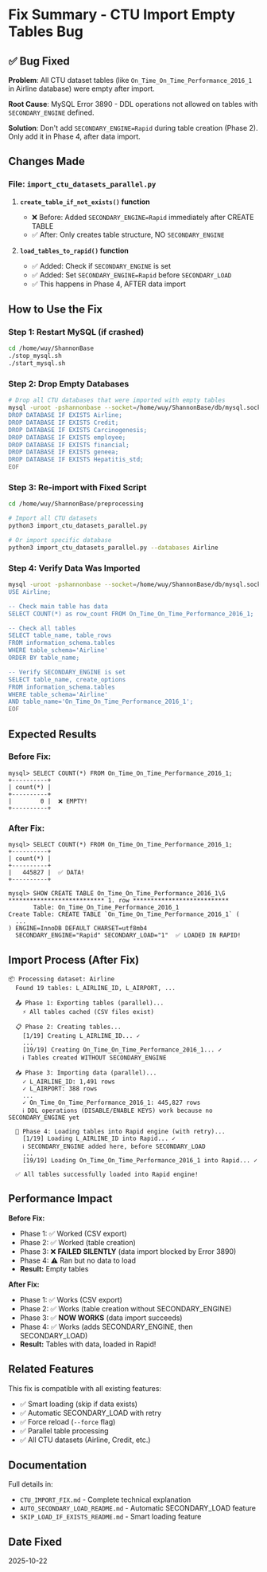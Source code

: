 # Fix Summary - CTU Import Empty Tables Bug

## ✅ Bug Fixed

**Problem**: All CTU dataset tables (like `On_Time_On_Time_Performance_2016_1` in Airline database) were empty after import.

**Root Cause**: MySQL Error 3890 - DDL operations not allowed on tables with `SECONDARY_ENGINE` defined.

**Solution**: Don't add `SECONDARY_ENGINE=Rapid` during table creation (Phase 2). Only add it in Phase 4, after data import.

## Changes Made

### File: `import_ctu_datasets_parallel.py`

1. **`create_table_if_not_exists()` function**
   - ❌ Before: Added `SECONDARY_ENGINE=Rapid` immediately after CREATE TABLE
   - ✅ After: Only creates table structure, NO `SECONDARY_ENGINE`

2. **`load_tables_to_rapid()` function**
   - ✅ Added: Check if `SECONDARY_ENGINE` is set
   - ✅ Added: Set `SECONDARY_ENGINE=Rapid` before `SECONDARY_LOAD`
   - ✅ This happens in Phase 4, AFTER data import

## How to Use the Fix

### Step 1: Restart MySQL (if crashed)

```bash
cd /home/wuy/ShannonBase
./stop_mysql.sh
./start_mysql.sh
```

### Step 2: Drop Empty Databases

```bash
# Drop all CTU databases that were imported with empty tables
mysql -uroot -pshannonbase --socket=/home/wuy/ShannonBase/db/mysql.sock <<EOF
DROP DATABASE IF EXISTS Airline;
DROP DATABASE IF EXISTS Credit;
DROP DATABASE IF EXISTS Carcinogenesis;
DROP DATABASE IF EXISTS employee;
DROP DATABASE IF EXISTS financial;
DROP DATABASE IF EXISTS geneea;
DROP DATABASE IF EXISTS Hepatitis_std;
EOF
```

### Step 3: Re-import with Fixed Script

```bash
cd /home/wuy/ShannonBase/preprocessing

# Import all CTU datasets
python3 import_ctu_datasets_parallel.py

# Or import specific database
python3 import_ctu_datasets_parallel.py --databases Airline
```

### Step 4: Verify Data Was Imported

```bash
mysql -uroot -pshannonbase --socket=/home/wuy/ShannonBase/db/mysql.sock <<EOF
USE Airline;

-- Check main table has data
SELECT COUNT(*) as row_count FROM On_Time_On_Time_Performance_2016_1;

-- Check all tables
SELECT table_name, table_rows 
FROM information_schema.tables 
WHERE table_schema='Airline' 
ORDER BY table_name;

-- Verify SECONDARY_ENGINE is set
SELECT table_name, create_options 
FROM information_schema.tables 
WHERE table_schema='Airline' 
AND table_name='On_Time_On_Time_Performance_2016_1';
EOF
```

## Expected Results

### Before Fix:
```
mysql> SELECT COUNT(*) FROM On_Time_On_Time_Performance_2016_1;
+----------+
| count(*) |
+----------+
|        0 |  ❌ EMPTY!
+----------+
```

### After Fix:
```
mysql> SELECT COUNT(*) FROM On_Time_On_Time_Performance_2016_1;
+----------+
| count(*) |
+----------+
|   445827 |  ✅ DATA!
+----------+

mysql> SHOW CREATE TABLE On_Time_On_Time_Performance_2016_1\G
*************************** 1. row ***************************
       Table: On_Time_On_Time_Performance_2016_1
Create Table: CREATE TABLE `On_Time_On_Time_Performance_2016_1` (
  ...
) ENGINE=InnoDB DEFAULT CHARSET=utf8mb4 
  SECONDARY_ENGINE="Rapid" SECONDARY_LOAD="1"  ✅ LOADED IN RAPID!
```

## Import Process (After Fix)

```
📦 Processing dataset: Airline
  Found 19 tables: L_AIRLINE_ID, L_AIRPORT, ...
  
  📤 Phase 1: Exporting tables (parallel)...
    ⚡ All tables cached (CSV files exist)
  
  📋 Phase 2: Creating tables...
    [1/19] Creating L_AIRLINE_ID... ✓
    ...
    [19/19] Creating On_Time_On_Time_Performance_2016_1... ✓
    ℹ️ Tables created WITHOUT SECONDARY_ENGINE
  
  📥 Phase 3: Importing data (parallel)...
    ✓ L_AIRLINE_ID: 1,491 rows
    ✓ L_AIRPORT: 388 rows
    ...
    ✓ On_Time_On_Time_Performance_2016_1: 445,827 rows
    ℹ️ DDL operations (DISABLE/ENABLE KEYS) work because no SECONDARY_ENGINE yet
  
  🚀 Phase 4: Loading tables into Rapid engine (with retry)...
    [1/19] Loading L_AIRLINE_ID into Rapid... ✓
    ℹ️ SECONDARY_ENGINE added here, before SECONDARY_LOAD
    ...
    [19/19] Loading On_Time_On_Time_Performance_2016_1 into Rapid... ✓
  
  ✅ All tables successfully loaded into Rapid engine!
```

## Performance Impact

**Before Fix:**
- Phase 1: ✅ Worked (CSV export)
- Phase 2: ✅ Worked (table creation)
- Phase 3: ❌ **FAILED SILENTLY** (data import blocked by Error 3890)
- Phase 4: ⚠️ Ran but no data to load
- **Result:** Empty tables

**After Fix:**
- Phase 1: ✅ Works (CSV export)
- Phase 2: ✅ Works (table creation without SECONDARY_ENGINE)
- Phase 3: ✅ **NOW WORKS** (data import succeeds)
- Phase 4: ✅ Works (adds SECONDARY_ENGINE, then SECONDARY_LOAD)
- **Result:** Tables with data, loaded in Rapid!

## Related Features

This fix is compatible with all existing features:
- ✅ Smart loading (skip if data exists)
- ✅ Automatic SECONDARY_LOAD with retry
- ✅ Force reload (`--force` flag)
- ✅ Parallel table processing
- ✅ All CTU datasets (Airline, Credit, etc.)

## Documentation

Full details in:
- `CTU_IMPORT_FIX.md` - Complete technical explanation
- `AUTO_SECONDARY_LOAD_README.md` - Automatic SECONDARY_LOAD feature
- `SKIP_LOAD_IF_EXISTS_README.md` - Smart loading feature

## Date Fixed

2025-10-22
